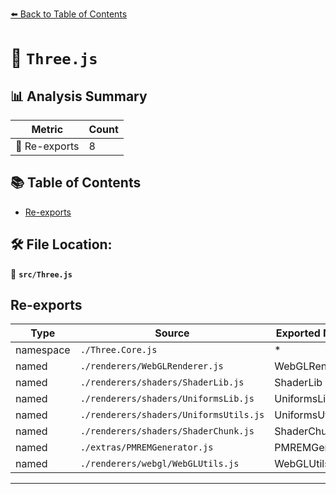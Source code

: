 [⬅️ Back to Table of Contents](../index.md)

# 📄 `Three.js`

## 📊 Analysis Summary

| Metric | Count |
|--------|-------|
| 🔄 Re-exports | 8 |

## 📚 Table of Contents

- [Re-exports](#re-exports)

## 🛠️ File Location:
📂 **`src/Three.js`**

## Re-exports

| Type | Source | Exported Names |
|------|--------|----------------|
| namespace | `./Three.Core.js` | * |
| named | `./renderers/WebGLRenderer.js` | WebGLRenderer |
| named | `./renderers/shaders/ShaderLib.js` | ShaderLib |
| named | `./renderers/shaders/UniformsLib.js` | UniformsLib |
| named | `./renderers/shaders/UniformsUtils.js` | UniformsUtils |
| named | `./renderers/shaders/ShaderChunk.js` | ShaderChunk |
| named | `./extras/PMREMGenerator.js` | PMREMGenerator |
| named | `./renderers/webgl/WebGLUtils.js` | WebGLUtils |


---